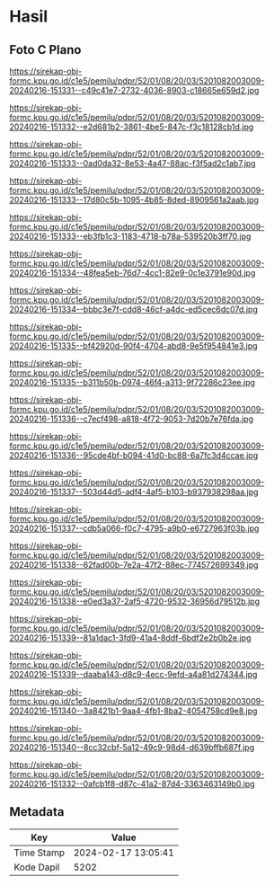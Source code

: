 # Hasil

## Foto C Plano

https://sirekap-obj-formc.kpu.go.id/c1e5/pemilu/pdpr/52/01/08/20/03/5201082003009-20240216-151331--c49c41e7-2732-4036-8903-c18665e659d2.jpg

https://sirekap-obj-formc.kpu.go.id/c1e5/pemilu/pdpr/52/01/08/20/03/5201082003009-20240216-151332--e2d681b2-3861-4be5-847c-f3c18128cb1d.jpg

https://sirekap-obj-formc.kpu.go.id/c1e5/pemilu/pdpr/52/01/08/20/03/5201082003009-20240216-151333--0ad0da32-8e53-4a47-88ac-f3f5ad2c1ab7.jpg

https://sirekap-obj-formc.kpu.go.id/c1e5/pemilu/pdpr/52/01/08/20/03/5201082003009-20240216-151333--17d80c5b-1095-4b85-8ded-8909561a2aab.jpg

https://sirekap-obj-formc.kpu.go.id/c1e5/pemilu/pdpr/52/01/08/20/03/5201082003009-20240216-151333--eb3fb1c3-1183-4718-b78a-539520b3ff70.jpg

https://sirekap-obj-formc.kpu.go.id/c1e5/pemilu/pdpr/52/01/08/20/03/5201082003009-20240216-151334--48fea5eb-76d7-4cc1-82e9-0c1e3791e90d.jpg

https://sirekap-obj-formc.kpu.go.id/c1e5/pemilu/pdpr/52/01/08/20/03/5201082003009-20240216-151334--bbbc3e7f-cdd8-46cf-a4dc-ed5cec6dc07d.jpg

https://sirekap-obj-formc.kpu.go.id/c1e5/pemilu/pdpr/52/01/08/20/03/5201082003009-20240216-151335--bf42920d-90f4-4704-abd8-9e5f954841e3.jpg

https://sirekap-obj-formc.kpu.go.id/c1e5/pemilu/pdpr/52/01/08/20/03/5201082003009-20240216-151335--b311b50b-0974-46f4-a313-9f72286c23ee.jpg

https://sirekap-obj-formc.kpu.go.id/c1e5/pemilu/pdpr/52/01/08/20/03/5201082003009-20240216-151336--c7ecf498-a818-4f72-9053-7d20b7e76fda.jpg

https://sirekap-obj-formc.kpu.go.id/c1e5/pemilu/pdpr/52/01/08/20/03/5201082003009-20240216-151336--95cde4bf-b094-41d0-bc88-6a7fc3d4ccae.jpg

https://sirekap-obj-formc.kpu.go.id/c1e5/pemilu/pdpr/52/01/08/20/03/5201082003009-20240216-151337--503d44d5-adf4-4af5-b103-b937938298aa.jpg

https://sirekap-obj-formc.kpu.go.id/c1e5/pemilu/pdpr/52/01/08/20/03/5201082003009-20240216-151337--cdb5a066-f0c7-4795-a9b0-e6727963f03b.jpg

https://sirekap-obj-formc.kpu.go.id/c1e5/pemilu/pdpr/52/01/08/20/03/5201082003009-20240216-151338--62fad00b-7e2a-47f2-88ec-774572699349.jpg

https://sirekap-obj-formc.kpu.go.id/c1e5/pemilu/pdpr/52/01/08/20/03/5201082003009-20240216-151338--e0ed3a37-2af5-4720-9532-36956d79512b.jpg

https://sirekap-obj-formc.kpu.go.id/c1e5/pemilu/pdpr/52/01/08/20/03/5201082003009-20240216-151339--81a1dac1-3fd9-41a4-8ddf-6bdf2e2b0b2e.jpg

https://sirekap-obj-formc.kpu.go.id/c1e5/pemilu/pdpr/52/01/08/20/03/5201082003009-20240216-151339--daaba143-d8c9-4ecc-9efd-a4a81d274344.jpg

https://sirekap-obj-formc.kpu.go.id/c1e5/pemilu/pdpr/52/01/08/20/03/5201082003009-20240216-151340--3a8421b1-9aa4-4fb1-8ba2-4054758cd9e8.jpg

https://sirekap-obj-formc.kpu.go.id/c1e5/pemilu/pdpr/52/01/08/20/03/5201082003009-20240216-151340--8cc32cbf-5a12-49c9-98d4-d639bffb687f.jpg

https://sirekap-obj-formc.kpu.go.id/c1e5/pemilu/pdpr/52/01/08/20/03/5201082003009-20240216-151332--0afcb1f8-d87c-41a2-87d4-3363463149b0.jpg


## Metadata

| Key        | Value               |
| ---------- | ------------------- |
| Time Stamp | 2024-02-17 13:05:41 |
| Kode Dapil | 5202                |



